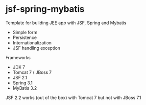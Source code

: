 jsf-spring-mybatis
==================

Template for building JEE app with JSF, Spring and Mybatis
- Simple form
- Persistence
- Internationalization
- JSF handling exception

Frameworks
- JDK 7
- Tomcat 7 / JBoss 7
- JSF 2.1
- Spring 3.1
- MyBatis 3.2

JSF 2.2 works (out of the box) with Tomcat 7 but not with JBoss 7.1
